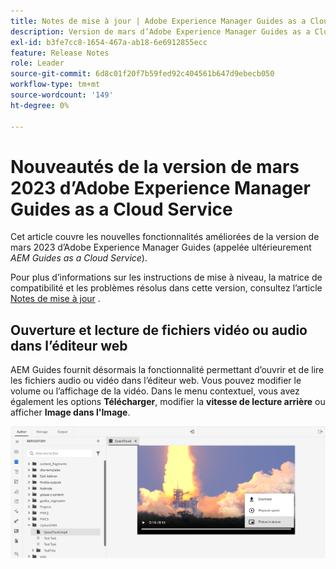 ```yaml
---
title: Notes de mise à jour | Adobe Experience Manager Guides as a Cloud Service, version de mars 2023
description: Version de mars d’Adobe Experience Manager Guides as a Cloud Service
exl-id: b3fe7cc8-1654-467a-ab18-6e6912855ecc
feature: Release Notes
role: Leader
source-git-commit: 6d8c01f20f7b59fed92c404561b647d9ebecb050
workflow-type: tm+mt
source-wordcount: '149'
ht-degree: 0%

---
```



# Nouveautés de la version de mars 2023 d’Adobe Experience Manager Guides as a Cloud Service

Cet article couvre les nouvelles fonctionnalités améliorées de la version de mars 2023 d’Adobe Experience Manager Guides (appelée ultérieurement *AEM Guides as a Cloud Service*).

Pour plus d’informations sur les instructions de mise à niveau, la matrice de compatibilité et les problèmes résolus dans cette version, consultez l’article [Notes de mise à jour](release-notes-2023-3-0.md) .


## Ouverture et lecture de fichiers vidéo ou audio dans l’éditeur web

AEM Guides fournit désormais la fonctionnalité permettant d’ouvrir et de lire les fichiers audio ou vidéo dans l’éditeur web. Vous pouvez modifier le volume ou l’affichage de la vidéo. Dans le menu contextuel, vous avez également les options **Télécharger**, modifier la **vitesse de lecture arrière** ou afficher **Image dans l&#39;Image**.

<img src="assets/video-web-editor.png" alt="vidéo de lecture" width="600">

